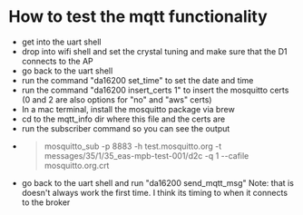 # How to test the mqtt functionality

- get into the uart shell
- drop into wifi shell and set the crystal tuning and make sure that the D1 connects to the AP
- go back to the uart shell
- run the command "da16200 set_time" to set the date and time 
- run the command "da16200 insert_certs 1" to insert the mosquitto certs (0 and 2 are also options for "no" and "aws" certs)
- In a mac terminal, install the mosquitto package via brew
- cd to the mqtt_info dir where this file and the certs are
- run the subscriber command so you can see the output
- >mosquitto_sub -p 8883 -h test.mosquitto.org -t messages/35/1/35_eas-mpb-test-001/d2c -q 1 --cafile mosquitto.org.crt
- go back to the uart shell and run "da16200 send_mqtt_msg"
Note: that is doesn't always work the first time.  I think its timing to when it connects to the broker

